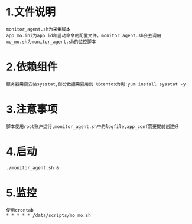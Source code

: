 # 1.文件说明 
    monitor_agent.sh为采集脚本
    app_mo.ini为app_id和启动命令的配置文件，monitor_agent.sh会去调用 
    mo_mo.sh为monitor_agent.sh的监控脚本
# 2.依赖组件
    服务器需要安装sysstat,部分数据需要用到 以centos为例:yum install sysstat -y 
# 3.注意事项
    脚本使用root账户运行,monitor_agent.sh中的logfile,app_conf需要提前创建好
# 4.启动 
    ./monitor_agent.sh & 
# 5.监控 
    使用crontab 
    * * * * * /data/scripts/mo_mo.sh